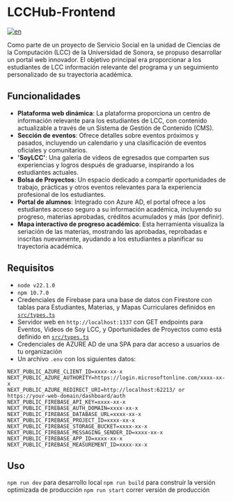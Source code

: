 # LCCHub-Frontend
[![en](https://img.shields.io/badge/lang-en-red.svg)](https://github.com/enriquegiottonini/lcchub-dev/blob/main/README-EN.MD)

Como parte de un proyecto de Servicio Social en la unidad de Ciencias de la Computación (LCC) de la Universidad de Sonora, se propuso desarrollar un portal web innovador. El objetivo principal era proporcionar a los estudiantes de LCC información relevante del programa y
un seguimiento personalizado de su trayectoria académica.

## Funcionalidades

- **Plataforma web dinámica**: La plataforma proporciona un centro de información relevante para los estudiantes de LCC, con contenido actualizable a través de un Sistema de Gestión de Contenido (CMS).
- **Sección de eventos**: Ofrece detalles sobre eventos próximos y pasados, incluyendo un calendario y una clasificación de eventos oficiales y comunitarios.
- **'SoyLCC'**: Una galería de videos de egresados que comparten sus experiencias y logros después de graduarse, inspirando a los estudiantes actuales.
- **Bolsa de Proyectos**: Un espacio dedicado a compartir oportunidades de trabajo, prácticas y otros eventos relevantes para la experiencia profesional de los estudiantes.
- **Portal de alumnos**: Integrado con Azure AD, el portal ofrece a los estudiantes acceso seguro a su información académica, incluyendo su progreso, materias aprobadas, créditos acumulados y más (por definir).
- **Mapa interactivo de progreso académico**: Esta herramienta visualiza la seriación de las materias, mostrando las aprobadas, reprobadas e inscritas nuevamente, ayudando a los estudiantes a planificar su trayectoria académica.

## Requisitos
- `node v22.1.0`
- `npm 10.7.0`
- Credenciales de Firebase para una base de datos con Firestore con tablas para Estudiantes, Materias, y Mapas Curriculares definidos en [`src/types.ts`](https://github.com/enriquegiottonini/lcchub-dev/blob/main/src/lib/types.ts)
- Servidor web en `http://localhost:1337` con GET endpoints para Eventos, Videos de Soy LCC, y Oportunidades de Proyectos como está definido en [`src/types.ts`](https://github.com/enriquegiottonini/lcchub-dev/blob/main/src/lib/types.ts)
- Credenciales de AZURE AD de una SPA para dar acceso a usuarios de tu organización
- Un archivo `.env` con los siguientes datos:
```.env
NEXT_PUBLIC_AZURE_CLIENT_ID=xxxx-xx-x
NEXT_PUBLIC_AZURE_AUTHORITY=https://login.microsoftonline.com/xxxx-xx-x
NEXT_PUBLIC_AZURE_REDIRECT_URI=http://localhost:62213/ or https://your-web-domain/dashboard/auth
NEXT_PUBLIC_FIREBASE_API_KEY=xxxx-xx-x
NEXT_PUBLIC_FIREBASE_AUTH_DOMAIN=xxxx-xx-x
NEXT_PUBLIC_FIREBASE_DATABASE_URL=xxxx-xx-x
NEXT_PUBLIC_FIREBASE_PROJECT_ID=xxxx-xx-x
NEXT_PUBLIC_FIREBASE_STORAGE_BUCKET=xxxx-xx-x
NEXT_PUBLIC_FIREBASE_MESSAGING_SENDER_ID=xxxx-xx-x
NEXT_PUBLIC_FIREBASE_APP_ID=xxxx-xx-x
NEXT_PUBLIC_FIREBASE_MEASUREMENT_ID=xxxx-xx-x
```

## Uso
`npm run dev` para desarrollo local
`npm run build` para construír la versión optimizada de producción
`npm run start` correr versión de producción

